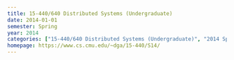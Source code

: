 ```yaml
---
title: 15-440/640 Distributed Systems (Undergraduate)
date: 2014-01-01
semester: Spring
year: 2014
categories: ["15-440/640 Distributed Systems (Undergraduate)", "2014 Spring"]
homepage: https://www.cs.cmu.edu/~dga/15-440/S14/
---
```


